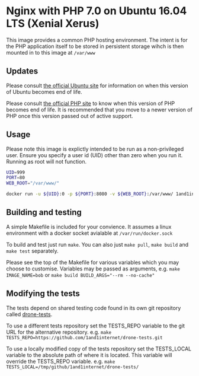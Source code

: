 # Nginx with PHP 7.0 on Ubuntu 16.04 LTS (Xenial Xerus)

This image provides a common PHP hosting environment. The intent is for the PHP application itself to be stored in persistent storage wihch is then mounted in to this image at `/var/www`

## Updates

Please consult [the official Ubuntu site](https://www.ubuntu.com/info/release-end-of-life) for information on when this version of Ubuntu becomes end of life.

Please consult [the official PHP site](http://php.net/supported-versions.php) to know when this version of PHP becomes end of life. It is recommended that you move to a newer version of PHP once this version passed out of active support.

## Usage

Please note this image is explictly intended to be run as a non-privileged user. Ensure you specify a user id (UID) other than zero when you run it. Running as root will not function.


```bash
UID=999
PORT=80
WEB_ROOT="/var/www/"

docker run -u ${UID}:0 -p ${PORT}:8080 -v ${WEB_ROOT}:/var/www/ 1and1internet/ubuntu-16-nginx-php-7.0
```

## Building and testing

A simple Makefile is included for your convience. It assumes a linux environment with a docker socket avialable at `/var/run/docker.sock`

To build and test just run `make`.
You can also just `make pull`, `make build` and `make test` separately.

Please see the top of the Makefile for various variables which you may choose to customise. Variables may be passed as arguments, e.g. `make IMAGE_NAME=bob` or `make build BUILD_ARGS="--rm --no-cache"`

## Modifying the tests

The tests depend on shared testing code found in its own git repository called [drone-tests](https://github.com/1and1internet/drone-tests).

To use a different tests repository set the TESTS_REPO variable to the git URL for the alternative repository. e.g. `make TESTS_REPO=https://github.com/1and1internet/drone-tests.git`

To use a locally modified copy of the tests repository set the TESTS_LOCAL variable to the absolute path of where it is located. This variable will override the TESTS_REPO variable. e.g. `make TESTS_LOCAL=/tmp/github/1and1internet/drone-tests/`
